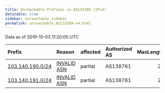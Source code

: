 ```yaml
---
title: Unreachable Prefixes in AS133269 (IPv4)
datatable: true
sidebar: unreachable_sidebar
permalink: unreachable_AS133269-v4.html
---
```


Data as of 2019-10-03 11:20:00 UTC


<div class="datatable-begin"></div>

| Prefix                                                     | Reason                                                                                                   | affected   | Authorized AS   |   MaxLength | Anchor                                       |   unreachable /24s |
|:-----------------------------------------------------------|:---------------------------------------------------------------------------------------------------------|:-----------|:----------------|------------:|:---------------------------------------------|-------------------:|
| [103.140.190.0/24](https://stat.ripe.net/103.140.190.0/24) | [INVALID ASN](https://rpki-validator.ripe.net/announcement-preview?asn=AS133269&prefix=103.140.190.0/24) | partial    | AS138761        |          24 | [APNIC](unreachable_APNIC_RPKI_Root-v4.html) |                  1 |
| [103.140.191.0/24](https://stat.ripe.net/103.140.191.0/24) | [INVALID ASN](https://rpki-validator.ripe.net/announcement-preview?asn=AS133269&prefix=103.140.191.0/24) | partial    | AS138761        |          24 | [APNIC](unreachable_APNIC_RPKI_Root-v4.html) |                  1 |

<div class="datatable-end"></div>